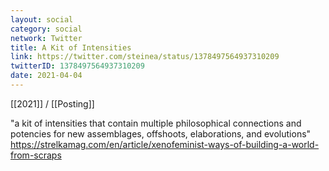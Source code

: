 ```yaml
---
layout: social
category: social
network: Twitter
title: A Kit of Intensities
link: https://twitter.com/steinea/status/1378497564937310209
twitterID: 1378497564937310209
date: 2021-04-04
---
```


[[2021]] / [[Posting]]

"a kit of intensities that contain multiple philosophical connections and potencies for new assemblages, offshoots, elaborations, and evolutions" <https://strelkamag.com/en/article/xenofeminist-ways-of-building-a-world-from-scraps>
